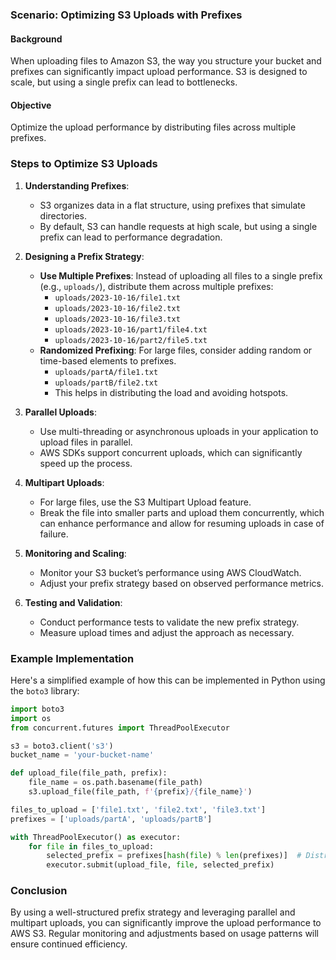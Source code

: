 ### Scenario: Optimizing S3 Uploads with Prefixes

#### Background
When uploading files to Amazon S3, the way you structure your bucket and prefixes can significantly impact upload performance. S3 is designed to scale, but using a single prefix can lead to bottlenecks.

#### Objective
Optimize the upload performance by distributing files across multiple prefixes.

### Steps to Optimize S3 Uploads

1. **Understanding Prefixes**:
   - S3 organizes data in a flat structure, using prefixes that simulate directories.
   - By default, S3 can handle requests at high scale, but using a single prefix can lead to performance degradation.

2. **Designing a Prefix Strategy**:
   - **Use Multiple Prefixes**: Instead of uploading all files to a single prefix (e.g., `uploads/`), distribute them across multiple prefixes:
     - `uploads/2023-10-16/file1.txt`
     - `uploads/2023-10-16/file2.txt`
     - `uploads/2023-10-16/file3.txt`
     - `uploads/2023-10-16/part1/file4.txt`
     - `uploads/2023-10-16/part2/file5.txt`
   - **Randomized Prefixing**: For large files, consider adding random or time-based elements to prefixes.
     - `uploads/partA/file1.txt`
     - `uploads/partB/file2.txt`
     - This helps in distributing the load and avoiding hotspots.

3. **Parallel Uploads**:
   - Use multi-threading or asynchronous uploads in your application to upload files in parallel.
   - AWS SDKs support concurrent uploads, which can significantly speed up the process.

4. **Multipart Uploads**:
   - For large files, use the S3 Multipart Upload feature.
   - Break the file into smaller parts and upload them concurrently, which can enhance performance and allow for resuming uploads in case of failure.

5. **Monitoring and Scaling**:
   - Monitor your S3 bucket’s performance using AWS CloudWatch.
   - Adjust your prefix strategy based on observed performance metrics.

6. **Testing and Validation**:
   - Conduct performance tests to validate the new prefix strategy.
   - Measure upload times and adjust the approach as necessary.

### Example Implementation

Here's a simplified example of how this can be implemented in Python using the `boto3` library:

```python
import boto3
import os
from concurrent.futures import ThreadPoolExecutor

s3 = boto3.client('s3')
bucket_name = 'your-bucket-name'

def upload_file(file_path, prefix):
    file_name = os.path.basename(file_path)
    s3.upload_file(file_path, f'{prefix}/{file_name}')

files_to_upload = ['file1.txt', 'file2.txt', 'file3.txt']
prefixes = ['uploads/partA', 'uploads/partB']

with ThreadPoolExecutor() as executor:
    for file in files_to_upload:
        selected_prefix = prefixes[hash(file) % len(prefixes)]  # Distributing files
        executor.submit(upload_file, file, selected_prefix)
```

### Conclusion

By using a well-structured prefix strategy and leveraging parallel and multipart uploads, you can significantly improve the upload performance to AWS S3. Regular monitoring and adjustments based on usage patterns will ensure continued efficiency.